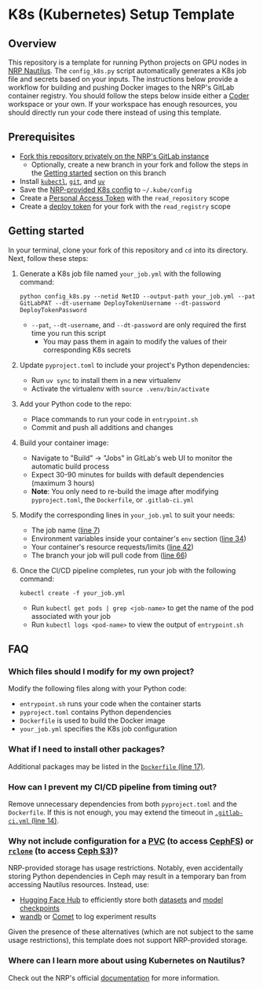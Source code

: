 # K8s (Kubernetes) Setup Template


## Overview

This repository is a template for running Python projects on GPU nodes in [NRP Nautilus](https://nrp.ai/documentation/). The `config_k8s.py` script automatically generates a K8s job file and secrets based on your inputs. The instructions below provide a workflow for building and pushing Docker images to the NRP's GitLab container registry. You should follow the steps below inside either a [Coder](https://coder.nrp-nautilus.io/) workspace or your own. If your workspace has enough resources, you should directly run your code there instead of using this template.


## Prerequisites

- [Fork this repository privately on the NRP's GitLab instance](https://gitlab.nrp-nautilus.io/varuniyer/k8s-setup-template)
    - Optionally, create a new branch in your fork and follow the steps in the [Getting started](#getting-started) section on this branch
- Install [`kubectl`](https://kubernetes.io/docs/tasks/tools/), [`git`](https://git-scm.com/downloads), and [`uv`](https://docs.astral.sh/uv/getting-started/installation/)
- Save the [NRP-provided K8s config](https://portal.nrp-nautilus.io/authConfig) to `~/.kube/config`
- Create a [Personal Access Token](https://docs.gitlab.com/user/profile/personal_access_tokens/) with the `read_repository` scope
- Create a [deploy token](https://docs.gitlab.com/user/project/deploy_tokens/) for your fork with the `read_registry` scope


## Getting started

In your terminal, clone your fork of this repository and `cd` into its directory. Next, follow these steps:

1. Generate a K8s job file named `your_job.yml` with the following command:
    ```
    python config_k8s.py --netid NetID --output-path your_job.yml --pat GitLabPAT --dt-username DeployTokenUsername --dt-password DeployTokenPassword
    ```
    - `--pat`, `--dt-username`, and `--dt-password` are only required the first time you run this script
        - You may pass them in again to modify the values of their corresponding K8s secrets

2. Update `pyproject.toml` to include your project's Python dependencies:
    - Run `uv sync` to install them in a new virtualenv
    - Activate the virtualenv with `source .venv/bin/activate`

3. Add your Python code to the repo:
    - Place commands to run your code in `entrypoint.sh`
    - Commit and push all additions and changes

4. Build your container image:
    - Navigate to "Build" &rarr; "Jobs" in GitLab's web UI to monitor the automatic build process
    - Expect 30-90 minutes for builds with default dependencies (maximum 3 hours)
    - **Note**: You only need to re-build the image after modifying `pyproject.toml`, the `Dockerfile`, or `.gitlab-ci.yml`

5. Modify the corresponding lines in `your_job.yml` to suit your needs:
    - The job name ([line 7](https://gitlab.nrp-nautilus.io/varuniyer/k8s-setup-template/-/blob/main/job_template.yml?ref_type=heads#L7))
    - Environment variables inside your container's `env` section ([line 34](https://gitlab.nrp-nautilus.io/varuniyer/k8s-setup-template/-/blob/main/job_template.yml?ref_type=heads#L33))
    - Your container's resource requests/limits ([line 42](https://gitlab.nrp-nautilus.io/varuniyer/k8s-setup-template/-/blob/main/job_template.yml?ref_type=heads#L41))
    - The branch your job will pull code from ([line 66](https://gitlab.nrp-nautilus.io/varuniyer/k8s-setup-template/-/blob/main/job_template.yml?ref_type=heads#L65))

6. Once the CI/CD pipeline completes, run your job with the following command:
    ```
    kubectl create -f your_job.yml
    ```
    - Run `kubectl get pods | grep <job-name>` to get the name of the pod associated with your job
    - Run `kubectl logs <pod-name>` to view the output of `entrypoint.sh`


## FAQ

### Which files should I modify for my own project?

Modify the following files along with your Python code:

- `entrypoint.sh` runs your code when the container starts
- `pyproject.toml` contains Python dependencies
- `Dockerfile` is used to build the Docker image
- `your_job.yml` specifies the K8s job configuration


### What if I need to install other packages?

Additional packages may be listed in the [`Dockerfile` (line 17)](https://gitlab.nrp-nautilus.io/varuniyer/k8s-setup-template/-/blob/main/Dockerfile?ref_type=heads#L17).


### How can I prevent my CI/CD pipeline from timing out?

Remove unnecessary dependencies from both `pyproject.toml` and the `Dockerfile`. If this is not enough, you may extend the timeout in [`.gitlab-ci.yml` (line 14)](https://gitlab.nrp-nautilus.io/varuniyer/k8s-setup-template/-/blob/main/.gitlab-ci.yml?ref_type=heads#L14).


### Why not include configuration for a [PVC](https://nrp.ai/documentation/userdocs/tutorial/storage/#learning-objectives) (to access [CephFS](https://nrp.ai/documentation/userdocs/storage/ceph/)) or [`rclone`](https://rclone.org/) (to access [Ceph S3](https://nrp.ai/documentation/userdocs/storage/ceph-s3/))?

NRP-provided storage has usage restrictions. Notably, even accidentally storing Python dependencies in Ceph may result in a temporary ban from accessing Nautilus resources. Instead, use:

- [Hugging Face Hub](https://huggingface.co/docs/hub/en/index) to efficiently store both [datasets](https://huggingface.co/docs/datasets/en/upload_dataset) and [model checkpoints](https://huggingface.co/docs/transformers/main/en/model_sharing)
- [wandb](https://docs.wandb.ai/) or [Comet](https://www.comet.com/docs/) to log experiment results

Given the presence of these alternatives (which are not subject to the same usage restrictions), this template does not support NRP-provided storage.


### Where can I learn more about using Kubernetes on Nautilus?

Check out the NRP's official [documentation](https://nrp.ai/documentation/) for more information.
